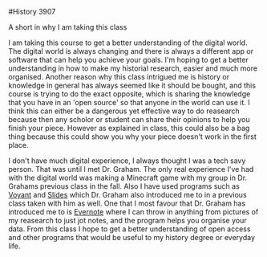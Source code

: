 #History 3907

A short in why I am taking this class

I am taking this course to get a better understanding of the digital world. The digital world is always changing and there is always a different app or software that can help you achieve your goals. I'm hoping to get a better understanding in how to make my historial research, easier and much more organised. Another reason why this class intrigued me is history or knowledge in general has always seemed like it should be bought, and this course is trying to do the exact opposite, which is sharing the knowledge that you have in an 'open source' so that anyone in the world can use it. I think this can either be a dangerous yet effective way to do reasearch because then any scholor or student can share their opinions to help you finish your piece. However as explained in class, this could also be a bag thing because this could show you why your piece doesn't work in the first place.

I don't have much digital experience, I always thought I was a tech savy person. That was until I met Dr. Graham. The only real experience I've had with the digital world was making a Minecraft game with my group in Dr. Grahams previous class in the fall. Also I have used programs such as [Voyant](http://voyant-tools.org/) and [Slides](https://slides.com/) which Dr. Graham also introduced me to in a previous class taken with him as well. One that I most favour that Dr. Graham has introduced me to is [Evernote](https://evernote.com/) where I can throw in anything from pictures of my reasearch to just jot notes, and the program helps you organise your data. From this class I hope to get a better understanding of open access and other programs that would be useful to my history degree or everyday life. 


